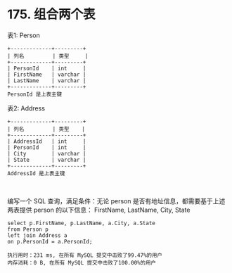 # 175. 组合两个表

表1: Person

    +-------------+---------+
    | 列名         | 类型     |
    +-------------+---------+
    | PersonId    | int     |
    | FirstName   | varchar |
    | LastName    | varchar |
    +-------------+---------+
    PersonId 是上表主键
    
表2: Address

    +-------------+---------+
    | 列名         | 类型    |
    +-------------+---------+
    | AddressId   | int     |
    | PersonId    | int     |
    | City        | varchar |
    | State       | varchar |
    +-------------+---------+
    AddressId 是上表主键
 

编写一个 SQL 查询，满足条件：无论 person 是否有地址信息，都需要基于上述两表提供 person 的以下信息：
FirstName, LastName, City, State



    select p.FirstName, p.LastName, a.City, a.State
    from Person p 
    left join Address a 
    on p.PersonId = a.PersonId;
    
    执行用时：231 ms, 在所有 MySQL 提交中击败了99.47%的用户
    内存消耗：0 B, 在所有 MySQL 提交中击败了100.00%的用户
